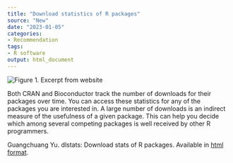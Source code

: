 ```yaml
---
title: "Download statistics of R packages"
source: "New"
date: "2023-01-05"
categories:
- Recommendation
tags:
- R software
output: html_document
---
```


![Figure 1. Excerpt from website](http://www.pmean.com/new-images/23/dlstats-package-01.png)

<div class="notes">

Both CRAN and Bioconductor track the number of downloads for their packages over time. You can access these statistics for any of the packages you are interested in. A large number of downloads is an indirect measure of the usefulness of a given package. This can help you decide which among several competing packages is well received by other R programmers.

Guangchuang Yu. dlstats: Download stats of R packages. Available in [html format][gyu1].

[gyu1]: https://cran.r-project.org/web/packages/dlstats/vignettes/dlstats.html

</div>
